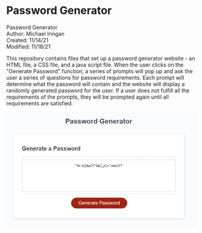 # Password Generator<br>
Password Generator<br>
Author: Michael Iringan<br>
Created: 11/14/21<br>
Modified: 11/18/21<br>

This repository contains files that set up a password generator website - an HTML file, a CSS file, and a java script file. When the user clicks on the "Generate Password" function, a series of prompts will pop up and ask the user a series of questions for password requirements. Each prompt will determine what the password will contain and the website will display a randomly generated password for the user. If a user does not fulfill all the requirements of the prompts, they will be prompted again until all requirements are satisfied.

![screenshot](screenshot.png?raw=true "Screenshot")
